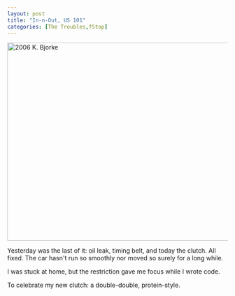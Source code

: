 ```yaml
---
layout: post
title: "In-n-Out, US 101"
categories: [The Troubles,fStop]
---
```

<img alt="2006 K. Bjorke" src="http://www.botzilla.com/blog/pix2006/P1050096.jpg" width="807" height="454" border="0" />

Yesterday was the last of it: oil leak, timing belt, and today the clutch. All fixed. The car hasn't run so smoothly nor moved so surely for a long while.

I was stuck at home, but the restriction gave me focus while I wrote code.

To celebrate my new clutch: a double-double, protein-style.


